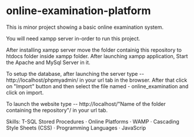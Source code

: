 # online-examination-platform
This is minor project showing a basic online examination system.

You will need xampp server in-order to run this project.

After installing xampp server move the folder containig this repository to htdocs folder inside xampp folder.
After launching xampp application, Start the Apache and MySql Server in it.

To setup the database, after launching the server type --  http://localhost/phpmyadmin/ in your url tab in the browser. After that click on "Import" button and then select the file named - online_examination and click on import.

To launch the website type -- http://localhost/"Name of the folder containing the repository"/  in your url tab.

Skills: T-SQL Stored Procedures · Online Platforms · WAMP · Cascading Style Sheets (CSS) · Programming Languages · JavaScrip
